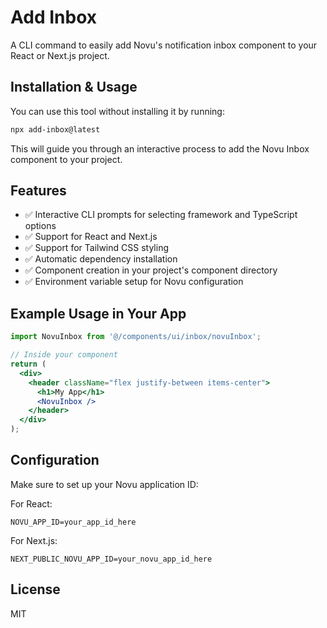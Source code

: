 # Add Inbox

A CLI command to easily add Novu's notification inbox component to your React or Next.js project.

## Installation & Usage

You can use this tool without installing it by running:

```bash
npx add-inbox@latest
```

This will guide you through an interactive process to add the Novu Inbox component to your project.

## Features

- ✅ Interactive CLI prompts for selecting framework and TypeScript options
- ✅ Support for React and Next.js
- ✅ Support for Tailwind CSS styling
- ✅ Automatic dependency installation
- ✅ Component creation in your project's component directory
- ✅ Environment variable setup for Novu configuration

## Example Usage in Your App

```jsx
import NovuInbox from '@/components/ui/inbox/novuInbox';

// Inside your component
return (
  <div>
    <header className="flex justify-between items-center">
      <h1>My App</h1>
      <NovuInbox />
    </header>
  </div>
);
```

## Configuration

Make sure to set up your Novu application ID:

For React:
```
NOVU_APP_ID=your_app_id_here
```

For Next.js:
```
NEXT_PUBLIC_NOVU_APP_ID=your_novu_app_id_here
```

## License

MIT
